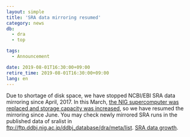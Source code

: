 ```yaml
---
layout: simple
title: 'SRA data mirroring resumed'
category: news
db:
  - dra
  - top

tags:
  - Announcement

date: 2019-08-01T16:30:00+09:00
retire_time: 2019-08-01T16:30:00+09:00
lang: en
---
```


<p>Due to shortage of disk space, we have stopped NCBI/EBI SRA data mirroring since April, 2017.
    In this March, <a href="https://sc2.ddbj.nig.ac.jp/index.php/en/en-hardconfig">the NIG supercomputer was replaced and storage capacity was increased</a>, so we have resumed the mirroring since June. You may check newly mirrored SRA runs in the published data of sralist in <a href="https://ddbj.nig.ac.jp/public/ddbj_database/dra/meta/list">ftp://ftp.ddbj.nig.ac.jp/ddbj_database/dra/meta/list</a>. <a href="/statistics/index-e.html#dra-release">SRA data growth</a>.</p>
